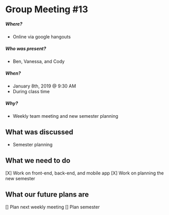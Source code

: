 # Group Meeting #13
##### Where?
* Online via google hangouts
##### Who was present?
* Ben, Vanessa, and Cody
##### When?
* January 8th, 2019 @ 9:30 AM
* During class time
##### Why?
* Weekly team meeting and new semester planning

## What was discussed
* Semester planning  

## What we need to do
[X] Work on front-end, back-end, and mobile app
[X] Work on planning the new semester

## What our future plans are
[] Plan next weekly meeting 
[] Plan semester 
